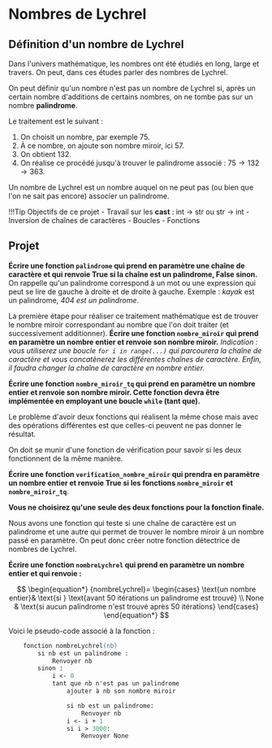 # Nombres de Lychrel

## Définition d'un nombre de Lychrel

Dans l'univers mathématique, les nombres ont été étudiés en long, large et travers.
On peut, dans ces études parler des nombres de Lychrel.

On peut définir qu'un nombre n'est pas un nombre de Lychrel si, après un certain nombre d'additions de certains nombres, on ne tombe pas sur un nombre **palindrome**.

Le traitement est le suivant :

1. On choisit un nombre, par exemple $75$.
2. À ce nombre, on ajoute son nombre miroir, ici $57$.
3. On obtient $132$.
4. On réalise ce procédé jusqu'à trouver le palindrome associé : $75 \rightarrow 132 \rightarrow 363$.

Un nombre de Lychrel est un nombre auquel on ne peut pas (ou bien que l'on ne sait pas encore) associer un palindrome.

!!!Tip Objectifs de ce projet
    - Travail sur les **cast** : int -> str ou str -> int
    - Inversion de chaînes de caractères
    - Boucles
    - Fonctions

## Projet

**Écrire une fonction `palindrome` qui prend en paramètre une chaîne de caractère et qui renvoie True si la chaîne est un palindrome, False sinon.**
On rappelle qu'un palindrome correspond à un mot ou une expression qui peut se lire de gauche à droite et de droite à gauche.
Exemple : *kayak* est un palindrome, *$404$ est un palindrome*.

La première étape pour réaliser ce traitement mathématique est de trouver le nombre miroir correspondant au nombre que l'on doit traiter (et successivement additionner).
**Écrire une fonction `nombre_miroir` qui prend en paramètre un nombre entier et renvoie son nombre miroir.**
*Indication : vous utiliserez une boucle `for i in range(...)` qui parcourera la chaîne de caractère et vous concatènerez les différentes chaînes de caractère. Enfin, il faudra changer la chaîne de caractère en nombre entier.*

**Écrire une fonction `nombre_miroir_tq` qui prend en paramètre un nombre entier et renvoie son nombre miroir. Cette fonction devra être implémentée en employant une boucle `while` (tant que).**

Le problème d'avoir deux fonctions qui réalisent la même chose mais avec des opérations différentes est que celles-ci peuvent ne pas donner le résultat.

On doit se munir d'une fonction de vérification pour savoir si les deux fonctionnent de la même manière.

**Écrire une fonction `verification_nombre_miroir` qui prendra en paramètre un nombre entier et renvoie True si les fonctions `nombre_miroir` et `nombre_miroir_tq`**.

**Vous ne choisirez qu'une seule des deux fonctions pour la fonction finale.**

Nous avons une fonction qui teste si une chaîne de caractère est un palindrome et une autre qui permet de trouver le nombre miroir à un nombre passé en paramètre. On peut donc créer notre fonction détectrice de nombres de Lychrel.

**Écrire une fonction `nombreLychrel` qui prend en paramètre un nombre entier et qui renvoie :**

$$
\begin{equation*}
  {nombreLychrel}=
     \begin{cases}
        \text{un nombre entier}& \text{si } \text{avant 50 itérations un palindrome est trouvé} \\
        None & \text{si aucun palindrome n'est trouvé après 50 itérations} 
     \end{cases}
\end{equation*}
$$

Voici le pseudo-code associé à la fonction :

```ps
    fonction nombreLychrel(nb)
        si nb est un palindrome :
            Renvoyer nb
        sinon :
            i <- 0
            tant que nb n'est pas un palindrome
                ajouter à nb son nombre miroir

                si nb est un palindrome:
                    Renvoyer nb
                i <- i + 1
                si i > 3000:
                    Renvoyer None
```

